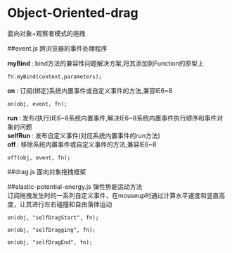 # Object-Oriented-drag
面向对象+观察者模式的拖拽

##event.js 
跨浏览器的事件处理程序

<strong> myBind </strong> : bind方法的兼容性问题解决方案,将其添加到Function的原型上 <br>
<pre><code>fn.myBind(context,parameters);</code></pre>
<strong> on </strong> : 订阅(绑定)系统内置事件或自定义事件的方法,兼容IE6~8 <br>
<pre><code>on(obj, event, fn);</code></pre>
<strong> run </strong> : 发布(执行)IE6~8系统内置事件,解决IE6~8系统内置事件执行顺序和事件对象的问题 <br>
<strong> selfRun </strong> : 发布自定义事件(对应系统内置事件的run方法) <br>
<strong> off </strong> :  移除系统内置事件或自定义事件的方法,兼容IE6~8 <br>
<pre><code>off(obj, event, fn);</code></pre>

##drag.js
面向对象拖拽框架

##elastic-potential-energy.js
弹性势能运动方法 <br>
订阅拖拽发生时的一系列自定义事件，在mouseup时通过计算水平速度和竖直高度，让其进行左右碰撞和自由落体运动
<pre><code>on(obj, "selfDragStart", fn);</code></pre>
<pre><code>on(obj, "selfDragging", fn);</code></pre>
<pre><code>on(obj, "selfDragEnd", fn);</code></pre>
